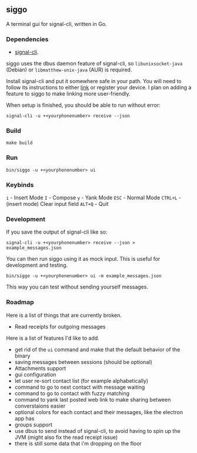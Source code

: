 siggo
---

A terminal gui for signal-cli, written in Go.

### Dependencies

* [signal-cli](https://github.com/AsamK/signal-cli).

siggo uses the dbus daemon feature of signal-cli, so `libunixsocket-java` (Debian) or `libmatthew-unix-java` (AUR) is required.

Install signal-cli and put it somewhere safe in your path. You will need to follow its instructions to either [link](https://github.com/AsamK/signal-cli/wiki/Linking-other-devices-(Provisioning)) or register your device. I plan on adding a feature to siggo to make linking more user-friendly.

When setup is finished, you should be able to run without error:

```
signal-cli -u +<yourphonenumber> receive --json
```

### Build

```
make build
```

### Run

```
bin/siggo -u +<yourphonenumber> ui
```

### Keybinds

`i` - Insert Mode
`I` - Compose
`y` - Yank Mode
`ESC` - Normal Mode
`CTRL+L` - (insert mode) Clear input field
`ALT+Q` - Quit

### Development

If you save the output of signal-cli like so:

```
signal-cli -u +<yourphonenumber> receive --json > example_messages.json
```
You can then run siggo using it as mock input. This is useful for development and testing.
```
bin/siggo -u +<yourphonenumber> ui -m example_messages.json
```
This way you can test without sending yourself messages.

### Roadmap

Here is a list of things that are currently broken.
* Read receipts for outgoing messages

Here is a list of features I'd like to add.
* get rid of the `ui` command and make that the default behavior of the binary
* saving messages between sessions (should be optional)
* Attachments support
* gui configuration
* let user re-sort contact list (for example alphabetically)
* command to go to next contact with message waiting
* command to go to contact with fuzzy matching
* command to yank last posted web link to make sharing between converstaions easier
* optional colors for each contact and their messages, like the electron app has
* groups support
* use dbus to send instead of signal-cli, to avoid having to spin up the JVM (might also fix the read receipt issue)
* there is still some data that i'm dropping on the floor
